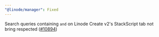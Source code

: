 ```yaml
---
"@linode/manager": Fixed
---
```


Search queries containing `and` on Linode Create v2's StackScript tab not bring respected ([#10894](https://github.com/linode/manager/pull/10894))
